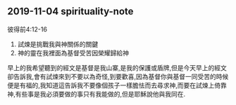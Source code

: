 ## 2019-11-04 spirituality-note

彼得前4:12-16

1. 試煉是挑戰我與神關係的關鍵
2. 神的靈在我裡面為基督受苦因榮耀歸給神

早上的我希望聽到的經文是基督是我山寨,是我的保護或盾牌,但是今天早上的經文卻告訴我,會有試煉來到不要以為奇怪,到要歡喜,因為基督你與基督一同受苦的時候便是有福的,我知道這告訴我不要像個孩子一樣膽怯而去尋求神,而要在試煉上倚靠神,有些事是我必須要做的事只有我能做的,但是耶穌說他與我同在.